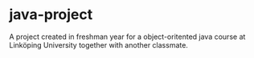 # java-project

A project created in freshman year for a object-oritented java course at Linköping University together with another classmate.
